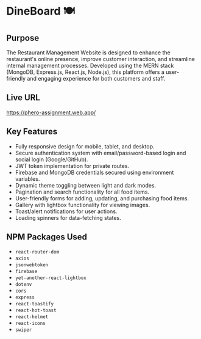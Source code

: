 # DineBoard 🍽️

## Purpose
The Restaurant Management Website is designed to enhance the restaurant's online presence, improve customer interaction, and streamline internal management processes. Developed using the MERN stack (MongoDB, Express.js, React.js, Node.js), this platform offers a user-friendly and engaging experience for both customers and staff.

## Live URL
https://phero-assignment.web.app/

## Key Features
- Fully responsive design for mobile, tablet, and desktop.
- Secure authentication system with email/password-based login and social login (Google/GitHub).
- JWT token implementation for private routes.
- Firebase and MongoDB credentials secured using environment variables.
- Dynamic theme toggling between light and dark modes.
- Pagination and search functionality for all food items.
- User-friendly forms for adding, updating, and purchasing food items.
- Gallery with lightbox functionality for viewing images.
- Toast/alert notifications for user actions.
- Loading spinners for data-fetching states.

## NPM Packages Used

- `react-router-dom`
- `axios`
- `jsonwebtoken`
- `firebase`
- `yet-another-react-lightbox`
- `dotenv`
- `cors`
- `express`
- `react-toastify`
- `react-hot-toast`
- `react-helmet`
- `react-icons`
- `swiper`
